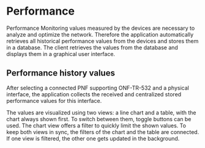 # Performance

Performance Monitoring values measured by the devices are necessary to analyze and optimize the network. Therefore the application automatically retrieves all historical performance values from the devices and stores them in a database. The client retrieves the values from the database and displays them in a graphical user interface.

## Performance history values

After selecting a connected PNF supporting ONF-TR-532 and a physical interface, the application collects the received and centralized stored performance values for this interface.

The values are visualized using two views: a line chart and a table, with the chart always shown first. To switch between them, toggle buttons can be used. The chart view offers a filter to quickly limit the shown values. To keep both views in sync, the filters of the chart and the table are connected. If one view is filtered, the other one gets updated in the background.





